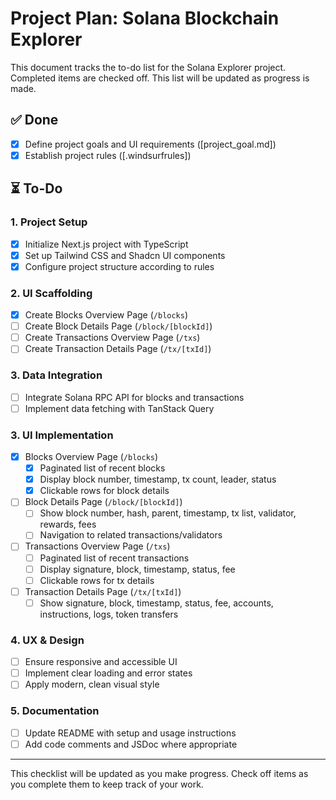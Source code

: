# Project Plan: Solana Blockchain Explorer

This document tracks the to-do list for the Solana Explorer project. Completed items are checked off. This list will be updated as progress is made.

## ✅ Done
- [x] Define project goals and UI requirements ([project_goal.md])
- [x] Establish project rules ([.windsurfrules])

## ⏳ To-Do
### 1. Project Setup
- [x] Initialize Next.js project with TypeScript
- [x] Set up Tailwind CSS and Shadcn UI components
- [x] Configure project structure according to rules

### 2. UI Scaffolding
- [x] Create Blocks Overview Page (`/blocks`)
- [ ] Create Block Details Page (`/block/[blockId]`)
- [ ] Create Transactions Overview Page (`/txs`)
- [ ] Create Transaction Details Page (`/tx/[txId]`)

### 3. Data Integration
- [ ] Integrate Solana RPC API for blocks and transactions
- [ ] Implement data fetching with TanStack Query

### 3. UI Implementation
- [x] Blocks Overview Page (`/blocks`)
  - [x] Paginated list of recent blocks
  - [x] Display block number, timestamp, tx count, leader, status
  - [x] Clickable rows for block details
- [ ] Block Details Page (`/block/[blockId]`)
  - [ ] Show block number, hash, parent, timestamp, tx list, validator, rewards, fees
  - [ ] Navigation to related transactions/validators
- [ ] Transactions Overview Page (`/txs`)
  - [ ] Paginated list of recent transactions
  - [ ] Display signature, block, timestamp, status, fee
  - [ ] Clickable rows for tx details
- [ ] Transaction Details Page (`/tx/[txId]`)
  - [ ] Show signature, block, timestamp, status, fee, accounts, instructions, logs, token transfers

### 4. UX & Design
- [ ] Ensure responsive and accessible UI
- [ ] Implement clear loading and error states
- [ ] Apply modern, clean visual style

### 5. Documentation
- [ ] Update README with setup and usage instructions
- [ ] Add code comments and JSDoc where appropriate

---
This checklist will be updated as you make progress. Check off items as you complete them to keep track of your work.
